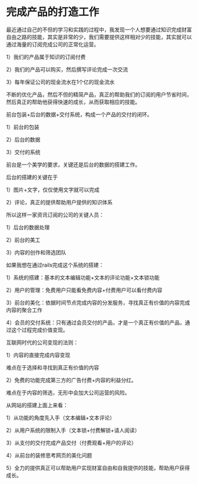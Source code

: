 # 完成产品的打造工作

最近通过自己的不但的学习和实践的过程中，我发现一个人想要通过知识完成财富自由之路的技能，其实是非常的少，我们需要提供这样相对少的技能，其实就可以通过海量的订阅完成公司的正常化运营。

1）我们的产品属于知识的订阅付费

2）我们的产品可以购买，然后撰写评论完成一次交流

3）每年保证公司的现金流水在1个亿的现金流水

不断的优化产品，然后不但的精简产品，真正的帮助我们的订阅的用户节省时间，然后真正的帮助他获得快速的成长，从而获取相应的技能。

前台包装+后台的数据+交付系统，构成一个产品的交付的闭环。

1）前台的包装

2）后台的数据

3）交付的系统

前台是一个美学的要求，关键还是后台的数据的搭建工作。

后台的搭建的关键在于

1）图片+文字，仅仅使用文字就可以完成

2）评论，真正的提供帮助用户提供的知识体系

所以这样一家资讯订阅的公司的关键人员：

1）后台的数据处理

2）前台的美工

3）内容的创作和筛选团队

如果我想在通过rails完成这个系统的搭建：

1）系统的搭建：基本的文本编辑功能+文本的评论功能+文本锁功能

2）用户的管理：免费用户只能看免费内容+付费用户可以看付费内容

3）前台的美化：依据时间节点完成内容的分发服务，寻找真正有价值的内容完成内容的聚合工作

4）会员的交付系统：只有通过会员交付的产品，才是一个真正有价值的产品，通过这个过程完成价值变现。

互联网时代的公司变现的法则：

1）内容的直接完成内容变现

难点在于选择和寻找到真正有价值的内容

2）免费的功能完成第三方的广告付费+内容的利益分红。

难点在于内容的筛选，无形中会加大公司运营的风险。

从网站的搭建上面上来看：

1）从功能的角度先入手（文本编辑+文本评论）

2）从用户系统的限制入手（文本锁+付费解锁+请人阅读）

3）从支付的交付完成产品交付（付费观看+用户的评论）

4）从前台的装修思考网页的美化问题

5）全力的提供真正可以帮助用户实现财富自由和自我提供的技能，帮助用户获得成长。
